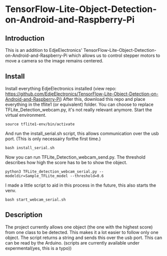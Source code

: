 # TensorFlow-Lite-Object-Detection-on-Android-and-Raspberry-Pi
## Introduction
This is an addition to EdjeElectronics' TensorFlow-Lite-Object-Detection-on-Android-and-Raspberry-Pi which allows us to control stepper motors to move a camera so the image remains centered.
## Install
Install everything EdjeElectronics installed (view repo: https://github.com/EdjeElectronics/TensorFlow-Lite-Object-Detection-on-Android-and-Raspberry-Pi)
After this, download this repo and place everything in the tflite1 (or equivalent) folder. You can choose to replace TFLite_Detection_webcam.py, it's not really relevant anymore.
Start the virtual environment.

```
source tflite1-env/bin/activate
```

And run the install_serial.sh script, this allows communication over the usb port. (This is only necessairy forthe first time.)

```
bash install_serial.sh
```

Now you can run TFLite_Detection_webcam_send.py. The threshold describes how high the score has to be to show the object.

```
python3 TFLite_detection_webcam_serial.py --modeldir=Sample_TFLite_model --threshold=0.6 
```


I made a little script to aid in this process in the future, this also starts the venv.

```
bash start_webcam_serial.sh
```

## Description
The project currently allows one object (the one with the highest score) from one class to be detected. This makes it a lot easier to follow only one object.
The script returns a string and sends this over the usb port. This can can be read by the Arduino. (scripts are currently available under expermental(yes, this is a typo))
